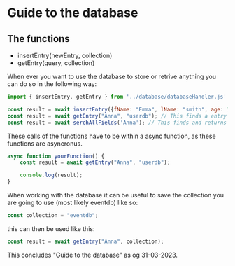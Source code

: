 # Guide to the database
## The functions
* insertEntry(newEntry, collection)
* getEntry(query, collection)

When ever you want to use the database to store or retrive anything you can do so in the following way:
```js
import { insertEntry, getEntry } from '../database/databaseHandler.js'

const result = await insertEntry({fName: "Emma", lName: "smith", age: 16, gender: 1}, "userdb"); // this inserts a entry(user)
const result = await getEntry("Anna", "userdb"); // This finds a entry in the userdb collection with fName  equal to Anna
const result = await serchAllFields('Anna'); // This finds and returns every entry in userdb collection (to be updated)
```
These calls of the functions have to be within a async function, as these functions are asyncronus.
```js
async function yourFunction() {
    const result = await getEntry("Anna", "userdb");

    console.log(result);
}
```
When working with the database it can be useful to save the collection you are going to use (most likely eventdb) like so:
```js
const collection = "eventdb";
```
this can then be used like this:
```js
const result = await getEntry("Anna", collection);
```

This concludes "Guide to the database" as og 31-03-2023.